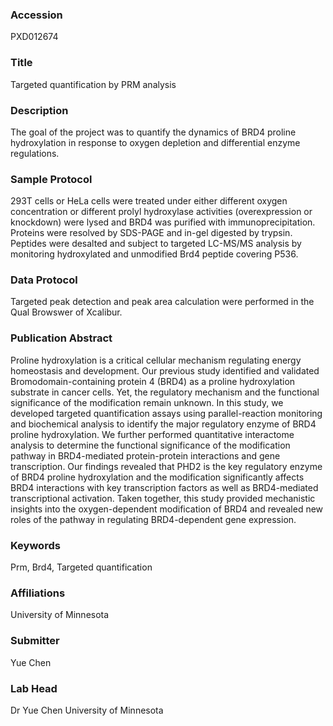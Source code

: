 ### Accession
PXD012674

### Title
Targeted quantification by PRM analysis

### Description
The goal of the project was to quantify the dynamics of BRD4 proline hydroxylation in response to oxygen depletion and differential enzyme regulations.

### Sample Protocol
293T cells or HeLa cells were treated under either different oxygen concentration or different prolyl hydroxylase activities (overexpression or knockdown) were lysed and BRD4 was purified with immunoprecipitation. Proteins were resolved by SDS-PAGE and in-gel digested by trypsin. Peptides were desalted and subject to targeted LC-MS/MS analysis by monitoring hydroxylated and unmodified Brd4 peptide covering P536.

### Data Protocol
Targeted peak detection and peak area calculation were performed in the Qual Browswer of Xcalibur.

### Publication Abstract
Proline hydroxylation is a critical cellular mechanism regulating energy homeostasis and development. Our previous study identified and validated Bromodomain-containing protein 4 (BRD4) as a proline hydroxylation substrate in cancer cells. Yet, the regulatory mechanism and the functional significance of the modification remain unknown. In this study, we developed targeted quantification assays using parallel-reaction monitoring and biochemical analysis to identify the major regulatory enzyme of BRD4 proline hydroxylation. We further performed quantitative interactome analysis to determine the functional significance of the modification pathway in BRD4-mediated protein-protein interactions and gene transcription. Our findings revealed that PHD2 is the key regulatory enzyme of BRD4 proline hydroxylation and the modification significantly affects BRD4 interactions with key transcription factors as well as BRD4-mediated transcriptional activation. Taken together, this study provided mechanistic insights into the oxygen-dependent modification of BRD4 and revealed new roles of the pathway in regulating BRD4-dependent gene expression.

### Keywords
Prm, Brd4, Targeted quantification

### Affiliations
University of Minnesota

### Submitter
Yue Chen

### Lab Head
Dr Yue Chen
University of Minnesota



